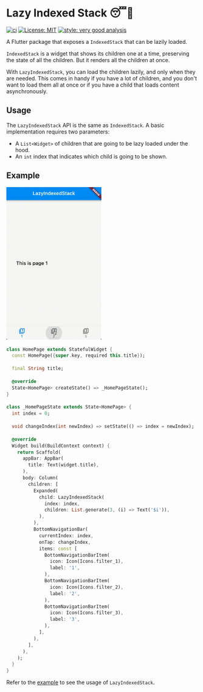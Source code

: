 # Lazy Indexed Stack 😴🥞

[![ci][ci_badge]][ci_link]
[![License: MIT][license_badge]][license_link]
[![style: very good analysis][very_good_analysis_badge]][very_good_analysis_link]

A Flutter package that exposes a `IndexedStack` that can be lazily loaded.

`IndexedStack` is a widget that shows its children one at a time, preserving the state of all the children. But it renders all the children at once.

With `LazyIndexedStack`, you can load the children lazily, and only when they are needed. This comes in handy if you have a lot of children, and you don't want to load them all at once or if you have a child that loads content asynchronously.

## Usage

The `LazyIndexedStack` API is the same as `IndexedStack`. A basic implementation requires two parameters:

- A `List<Widget>` of children that are going to be lazy loaded under the hood.
- An `int` index that indicates which child is going to be shown.

## Example

<a href="https://github.com/marcossevilla/lazy_indexed_stack/blob/main/example/lib/app.dart"><img src="https://raw.githubusercontent.com/marcossevilla/lazy_indexed_stack/main/art/lazy_indexed_stack.gif" height="400" width="250"/></a>

```dart
class HomePage extends StatefulWidget {
  const HomePage({super.key, required this.title});

  final String title;

  @override
  State<HomePage> createState() => _HomePageState();
}

class _HomePageState extends State<HomePage> {
  int index = 0;

  void changeIndex(int newIndex) => setState(() => index = newIndex);

  @override
  Widget build(BuildContext context) {
    return Scaffold(
      appBar: AppBar(
        title: Text(widget.title),
      ),
      body: Column(
        children: [
          Expanded(
            child: LazyIndexedStack(
              index: index,
              children: List.generate(3, (i) => Text('$i')),
            ),
          ),
          BottomNavigationBar(
            currentIndex: index,
            onTap: changeIndex,
            items: const [
              BottomNavigationBarItem(
                icon: Icon(Icons.filter_1),
                label: '1',
              ),
              BottomNavigationBarItem(
                icon: Icon(Icons.filter_2),
                label: '2',
              ),
              BottomNavigationBarItem(
                icon: Icon(Icons.filter_3),
                label: '3',
              ),
            ],
          ),
        ],
      ),
    );
  }
}
```

Refer to the [example][example_link] to see the usage of `LazyIndexedStack`.

[ci_badge]: https://github.com/marcossevilla/lazy_indexed_stack/workflows/lazy_indexed_stack/badge.svg
[ci_link]: https://github.com/marcossevilla/lazy_indexed_stack/actions
[example_link]: https://github.com/marcossevilla/lazy_indexed_stack/blob/main/example/lib/app.dart
[license_badge]: https://img.shields.io/badge/license-MIT-blue.svg
[license_link]: https://opensource.org/licenses/MIT
[very_good_analysis_badge]: https://img.shields.io/badge/style-very_good_analysis-B22C89.svg
[very_good_analysis_link]: https://pub.dev/packages/very_good_analysis
